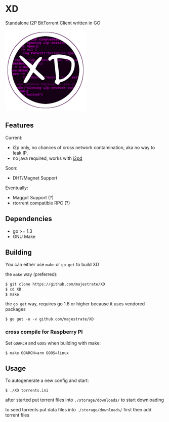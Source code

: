 # XD

Standalone I2P BitTorrent Client written in GO

![XD](contrib/logos/xd_logo_256x256.png)

## Features

Current:

* i2p only, no chances of cross network contamination, aka no way to leak IP.
* no java required, works with [i2pd](https://github.com/purplei2p/i2pd)

Soon:

* DHT/Magnet Support

Eventually:

* Maggot Support (?)
* rtorrent compatible RPC (?)

## Dependencies

* go >= 1.3
* GNU Make

## Building


You can either use `make` or `go get` to build XD

the `make` way (preferred):

    $ git clone https://github.com/majestrate/XD
    $ cd XD
    $ make

the `go get` way, requires go 1.6 or higher because it uses vendored packages

    $ go get -u -v github.com/majestrate/XD

### cross compile for Raspberry PI

Set `GOARCH` and `GOOS` when building with make:

    $ make GOARCH=arm GOOS=linux


## Usage

To autogenerate a new config and start:

    $ ./XD torrents.ini

after started put torrent files into `./storage/downloads/` to start downloading

to seed torrents put data files into `./storage/downloads/` first then add torrent files
